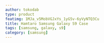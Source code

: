 ```yaml
---
author: tokodab
type: product
featimg: 1MJa_v5MobVGJxYs_1yG5v-6yVyNTQ3Cu
title: Hamtaro Samsung Galaxy S9 Case
tags: [samsung, galaxy, s9]
category: [samsung]
---
```

